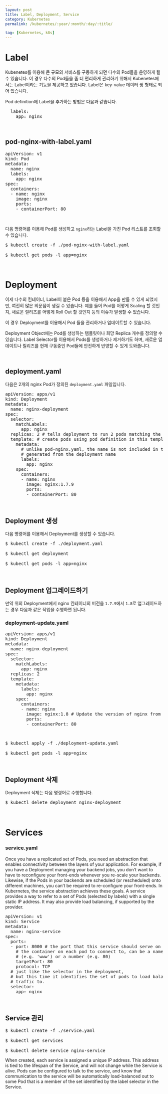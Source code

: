 ```yaml
---
layout: post
title: Label, Deployment, Service
category: Kubernetes
permalink: /kubernetes/:year/:month/:day/:title/

tag: [Kubernetes, k8s]
---
```


# Label

Kubenetes를 이용해 큰 규모의 서비스를 구동하게 되면 다수의 Pod들을 운영하게 될 수 있습니다. 이 경우 다수의 Pod들을 좀 더 편리하게 관리하기 위해서 Kubenetes에서는 Label이라는 기능을 제공하고 있습니다. Label은 key-value 데이터 쌍 형태로 되어 있습니다.

Pod definition에 Label을 추가하는 방법은 다음과 같습니다.

<pre class="prettyprint">
  labels:
    app: nginx
</pre>

<br>

## pod-nginx-with-label.yaml

<pre class="prettyprint">
apiVersion: v1
kind: Pod
metadata:
  name: nginx
  labels:
    app: nginx
spec:
  containers:
  - name: nginx
    image: nginx
    ports:
    - containerPort: 80
</pre>

<br>

다음 명령어를 이용해 Pod를 생성하고 `nginx`라는 Label을 가진 Pod 리스트를 조회할 수 있습니다.

<pre class="prettyprint">
$ kubectl create -f ./pod-nginx-with-label.yaml

$ kubectl get pods -l app=nginx
</pre>

<br>

# Deployment

이제 다수의 컨테이너, Label이 붙은 Pod 등을 이용해서 App을 만들 수 있게 되었지만, 여전히 많은 의문점이 생길 수 있습니다. 예를 들어 Pod를 어떻게 Scaling 할 것인지, 새로운 릴리즈를 어떻게 Roll Out 할 것인지 등의 이슈가 발생할 수 있습니다.

이 경우 Deployment를 이용해서 Pod 들을 관리하거나 업데이트할 수 있습니다.

Deployment Object에는 Pod를 생성하는 템플릿이나 희망 Replica 개수를 정의할 수 있습니다. Label Selector를 이용해서 Pods를 생성하거나 제거하기도 하며, 새로운 업데이트나 릴리즈를 현재 구동중인 Pod들에 안전하게 반영할 수 있게 도와줍니다.

<br>

## deployment.yaml

다음은 2개의 nginx Pod가 정의된 `deployment.yaml` 파일입니다.

<pre class="prettyprint">
apiVersion: apps/v1
kind: Deployment
metadata:
  name: nginx-deployment
spec:
  selector:
    matchLabels:
      app: nginx
  replicas: 2 # tells deployment to run 2 pods matching the template
  template: # create pods using pod definition in this template
    metadata:
      # unlike pod-nginx.yaml, the name is not included in the meta data as a unique name is
      # generated from the deployment name
      labels:
        app: nginx
    spec:
      containers:
      - name: nginx
        image: nginx:1.7.9
        ports:
        - containerPort: 80
</pre>

<br>

## Deployment 생성

다음 명령어를 이용해서 Deployment를 생성할 수 있습니다.

<pre class="prettyprint">
$ kubectl create -f ./deployment.yaml

$ kubectl get deployment

$ kubectl get pods -l app=nginx
</pre>

<br>

## Deployment 업그레이드하기

만약 위의 Deployment에서 nginx 컨테이너의 버전을 `1.7.9`에서 `1.8`로 업그레이드하는 경우 다음과 같은 작업을 수행하면 됩니다.

### deployment-update.yaml

<pre class="prettyprint">
apiVersion: apps/v1
kind: Deployment
metadata:
  name: nginx-deployment
spec:
  selector:
    matchLabels:
      app: nginx
  replicas: 2
  template:
    metadata:
      labels:
        app: nginx
    spec:
      containers:
      - name: nginx
        image: nginx:1.8 # Update the version of nginx from 1.7.9 to 1.8
        ports:
        - containerPort: 80
</pre>

<br>

<pre class="prettyprint">
$ kubectl apply -f ./deployment-update.yaml

$ kubectl get pods -l app=nginx
</pre>

<br>

## Deployment 삭제

Deployment 삭제는 다음 명령어로 수행합니다.

<pre class="prettyprint">
$ kubectl delete deployment nginx-deployment
</pre>

<br>

# Services

### service.yaml

Once you have a replicated set of Pods, you need an abstraction that enables connectivity between the layers of your application. For example, if you have a Deployment managing your backend jobs, you don’t want to have to reconfigure your front-ends whenever you re-scale your backends. Likewise, if the Pods in your backends are scheduled (or rescheduled) onto different machines, you can’t be required to re-configure your front-ends. In Kubernetes, the service abstraction achieves these goals. A service provides a way to refer to a set of Pods (selected by labels) with a single static IP address. It may also provide load balancing, if supported by the provider.

<pre class="prettyprint">
apiVersion: v1
kind: Service
metadata:
  name: nginx-service
spec:
  ports:
  - port: 8000 # the port that this service should serve on
    # the container on each pod to connect to, can be a name
    # (e.g. 'www') or a number (e.g. 80)
    targetPort: 80
    protocol: TCP
  # just like the selector in the deployment,
  # but this time it identifies the set of pods to load balance
  # traffic to.
  selector:
    app: nginx
</pre>

<br>

## Service 관리

<pre class="prettyprint">
$ kubectl create -f ./service.yaml

$ kubectl get services

$ kubectl delete service nginx-service
</pre>

When created, each service is assigned a unique IP address. This address is tied to the lifespan of the Service, and will not change while the Service is alive. Pods can be configured to talk to the service, and know that communication to the service will be automatically load-balanced out to some Pod that is a member of the set identified by the label selector in the Service.
